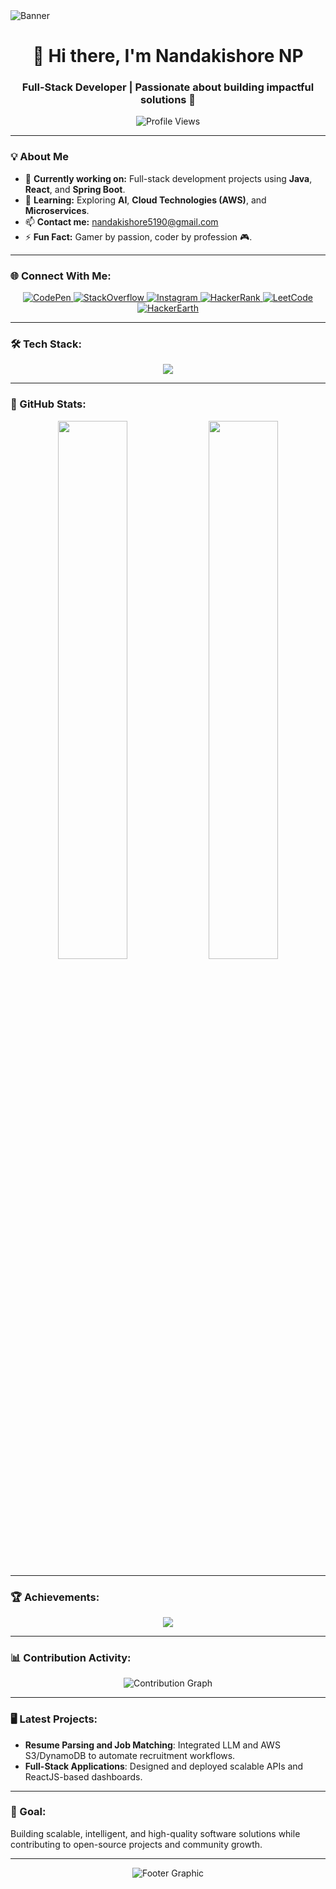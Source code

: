 <img align="center" alt="Banner" src="https://readme-templates.com/cdn/banner.gif" />

<h1 align="center">👋 Hi there, I'm Nandakishore NP</h1>
<h3 align="center">Full-Stack Developer | Passionate about building impactful solutions 🚀</h3>

<p align="center">
  <img src="https://komarev.com/ghpvc/?username=nandakishore-np&label=Profile%20Views&color=0e75b6&style=flat" alt="Profile Views" />
</p>

---

### 💡 About Me

- 🔭 **Currently working on:** Full-stack development projects using **Java**, **React**, and **Spring Boot**.
- 🌱 **Learning:** Exploring **AI**, **Cloud Technologies (AWS)**, and **Microservices**.
- 📫 **Contact me:** [nandakishore5190@gmail.com](mailto:nandakishore5190@gmail.com)
- ⚡ **Fun Fact:** Gamer by passion, coder by profession 🎮.

---

### 🌐 Connect With Me:
<p align="center">
  <a href="https://codepen.io/nandakishore-np" target="blank">
    <img src="https://img.shields.io/badge/CodePen-%23131417.svg?logo=codepen&logoColor=white" alt="CodePen" />
  </a>
  <a href="https://stackoverflow.com/users/21963941" target="blank">
    <img src="https://img.shields.io/badge/Stack%20Overflow-%23f48024.svg?logo=stackoverflow&logoColor=white" alt="StackOverflow" />
  </a>
  <a href="https://instagram.com/nandak1sh0re" target="blank">
    <img src="https://img.shields.io/badge/Instagram-%23E4405F.svg?logo=instagram&logoColor=white" alt="Instagram" />
  </a>
  <a href="https://www.hackerrank.com/@nandakishore5190" target="blank">
    <img src="https://img.shields.io/badge/HackerRank-%232EC866.svg?logo=hackerrank&logoColor=white" alt="HackerRank" />
  </a>
  <a href="https://www.leetcode.com/nandakishore5190" target="blank">
    <img src="https://img.shields.io/badge/LeetCode-%23FFA116.svg?logo=leetcode&logoColor=white" alt="LeetCode" />
  </a>
  <a href="https://www.hackerearth.com/@nandakishore5190" target="blank">
    <img src="https://img.shields.io/badge/HackerEarth-%2313468E.svg?logo=hackerearth&logoColor=white" alt="HackerEarth" />
  </a>
</p>

---

### 🛠️ Tech Stack:
<p align="center">
  <img src="https://skillicons.dev/icons?i=html,css,js,java,spring,react,nodejs,mysql,aws,docker,linux,postman,git" />
</p>

---

### 🚀 GitHub Stats:
<p align="center">
  <img width="47%" src="https://github-readme-stats.vercel.app/api?username=nandakishore-np&show_icons=true&theme=tokyonight" />
  <img width="47%" src="https://github-readme-streak-stats.herokuapp.com/?user=nandakishore-np&theme=tokyonight" />
</p>

---

### 🏆 Achievements:
<p align="center">
  <img src="https://github-profile-trophy.vercel.app/?username=nandakishore-np&theme=onedark" />
</p>

---

### 📊 Contribution Activity:
<p align="center">
  <img src="https://activity-graph.herokuapp.com/graph?username=nandakishore-np&theme=github" alt="Contribution Graph" />
</p>

---

### 🖥️ Latest Projects:
- **Resume Parsing and Job Matching**: Integrated LLM and AWS S3/DynamoDB to automate recruitment workflows.
- **Full-Stack Applications**: Designed and deployed scalable APIs and ReactJS-based dashboards.

---

### 🎯 Goal:
Building scalable, intelligent, and high-quality software solutions while contributing to open-source projects and community growth.

---

<p align="center">
  <img src="https://readme-templates.com/cdn/footer.svg" alt="Footer Graphic" />
</p>
